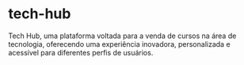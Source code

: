 # tech-hub
Tech Hub, uma plataforma voltada para a venda de cursos na área de tecnologia, oferecendo uma experiência inovadora, personalizada e acessível para diferentes perfis de usuários.
